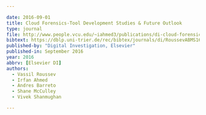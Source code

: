 ```yaml
---

date: 2016-09-01
title: Cloud Forensics-Tool Development Studies & Future Outlook
type: journal
file: http://www.people.vcu.edu/~iahmed3/publications/di-cloud-forensics-2016.pdf
bibtext: https://dblp.uni-trier.de/rec/bibtex/journals/di/RoussevABMS16
published-by: "Digital Investigation, Elsevier"
published-in: September 2016
year: 2016
abbrv: [Elsevier DI]
authors:
  - Vassil Roussev
  - Irfan Ahmed
  - Andres Barreto
  - Shane McCulley
  - Vivek Shanmughan

---
```

